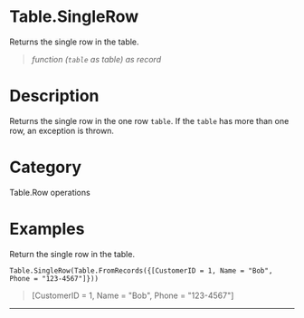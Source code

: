 ﻿# Table.SingleRow
Returns the single row in the table.
> _function (<code>table</code> as table) as record_
# Description 
Returns the single row in the one row <code>table</code>. If the <code>table</code> has more than one row, an exception is thrown.
# Category 
Table.Row operations
# Examples 
Return the single row in the table.
```
Table.SingleRow(Table.FromRecords({[CustomerID = 1, Name = "Bob", Phone = "123-4567"]}))
```
> [CustomerID = 1, Name = "Bob", Phone = "123-4567"]
***
